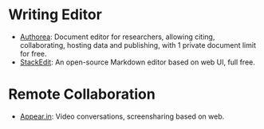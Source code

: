 # Writing Editor
- [Authorea](https://www.authorea.com/): Document editor for researchers, allowing citing, collaborating, hosting data and publishing, with 1 private document limit for free.
- [StackEdit](https://stackedit.io): An open-source Markdown editor based on web UI, full free.

# Remote Collaboration
- [Appear.in](https://appear.in): Video conversations, screensharing based on web.
